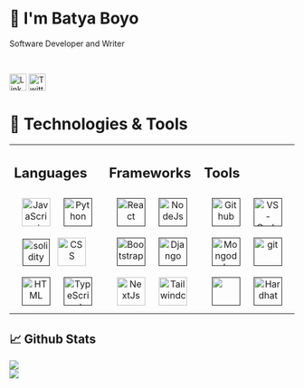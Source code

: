 # 👋 I'm Batya Boyo

<div align="justify">

Software Developer and Writer

</div>

<div>
  
  <br>
  <p> 
 <a target="_blank"  href="https://www.linkedin.com/in/batya-boyo/" target="blank"><img src="https://img.shields.io/badge/LinkedIn--_.svg?style=social&logo=linkedin" alt="LinkedIn" height="30"></a>
<a target="_blank"  href="https://twitter.com/batyaboyo" target="_blank"><img src="https://img.shields.io/badge/Twitter--_.svg?style=social&logo=twitter" alt="Twitter" height="30"></a> 
</p>
</div>

# 🔧 Technologies & Tools

<table>
  <tr><td valign="top" width="33%">

## Languages

<div align="center">  
<a href="https://developer.mozilla.org"><img style="margin: 10px" Src="https://img.icons8.com/color/2x/javascript.png" alt="JavaScript" height="50" /></a>
<a href=""><img style="margin: 10px" src="https://img.icons8.com/color/2x/python.png" alt="Python" height="50" /></a>
<a href=""><img width="48" height="48" src="https://img.icons8.com/color-glass/48/solidity.png" alt="solidity"/></a>
<a href="https://developer.mozilla.org"><img style="margin: 10px" src="https://img.icons8.com/color/2x/css3.png" alt="CSS" height="50" /></a>
<a href=""><img style="margin: 10px" Src="https://img.icons8.com/color/2x/html-5.png" alt="HTML" height="50" /></a>
<a href=""><img style="margin: 10px" src="https://img.icons8.com/color/2x/typescript.png" alt="TypeScript" height="50" /></a>
</div>

</td><td valign="top" width="33%">

## Frameworks

<div align="center">   
<a href=""><img style="margin: 10px" Src="https://img.icons8.com/color/2x/react-native.png" alt="React" height="50" /></a>
<a href=""><img style="margin: 10px" src="https://img.icons8.com/fluency/2x/node-js.png" alt="NodeJs" height="50" />  
<a href=""><img style="margin: 10px" src="https://img.icons8.com/color/2x/bootstrap.png" alt="Bootstrap" height="50" /></a>
<a href=""><img style="margin: 10px" Src="https://img.icons8.com/external-tal-revivo-shadow-tal-revivo/344/external-django-a-high-level-python-web-framework-that-encourages-rapid-development-logo-shadow-tal-revivo.png" alt="Django" height="50" /></a>
<a href="https://nextjs.org/"><img style="margin: 10px" src="https://img.icons8.com/color/2x/nextjs.png" alt="NextJs" height="50" /></a>
<a href="https://tailwindcss.com/"><img style="margin: 10px" src="https://raw.githubusercontent.com/danielcranney/readme-generator/main/public/icons/skills/tailwindcss-colored.svg" alt="Tailwindcss" height="50" /></a>
 
</div>
</td><td valign="top" width="33%">

## Tools
<div align="center">  
<a href=""><img style="margin: 10px" Src="https://img.icons8.com/color/2x/github.png" alt="Github" height="50" /></a>
<a href=""><img style="margin: 10px" src="https://img.icons8.com/color/2x/visual-studio-code-2019.png" alt="VS-Code" height="50" /></a>
<a href=""><img style="margin: 10px" Src="https://img.icons8.com/color/2x/mongodb.png" alt="Mongodb" height="50" /></a>
<a href=""><img style="margin: 10px" src="https://img.icons8.com/color/2x/git.png" alt="git" height="50" /></a>
<a href=""><img style="margin: 10px" src="https://img.icons8.com/dusk/1x/linux.png" height="50" /></a>
<a href=""><img style="margin: 10px" src="https://raw.githubusercontent.com/danielcranney/readme-generator/main/public/icons/skills/hardhat-colored.svg" alt="Hardhat" height="50" /></a>
</div>

</td></tr></table>

## 📈 Github Stats
<div>
 
 <img src="https://github-readme-stats.vercel.app/api/top-langs/?username=batyaboyo&langs_count=8&theme=tokyonight&layout=compact" />
    <br />
    <img src="http://github-readme-streak-stats.herokuapp.com?user=batyaboyo&theme=tokyonight&date_format=M%20j%5B%2C%20Y%5D">
    <br />
</div>

